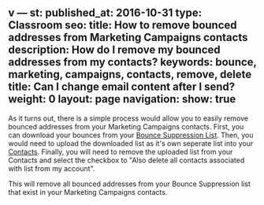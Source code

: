 v —
st:
  published_at: 2016-10-31
  type: Classroom
seo:
  title: How to remove bounced addresses from Marketing Campaigns contacts
  description: How do I remove my bounced addresses from my contacts?
  keywords: bounce, marketing, campaigns, contacts, remove, delete
title: Can I change email content after I send?
weight: 0
layout: page
navigation:
  show: true
---

As it turns out, there is a simple process would allow you to easily remove bounced addresses from your Marketing Campaigns contacts. First, you can download your bounces from your [Bounce Suppression List](https://app.sendgrid.com/suppressions/bounces?). Then, you would need to upload the downloaded list as it's own seperate list into your [Contacts](https://sendgrid.com/marketing_campaigns/contacts). Finally, you will need to remove the uploaded list from your Contacts and select the checkbox to "Also delete all contacts associated with list from my account".

This will remove all bounced addresses from your Bounce Suppression list that exist in your Marketing Campaigns contacts.
